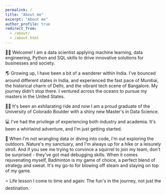 ```yaml
---
permalink: /
title: "About me"
excerpt: "About me"
author_profile: true
redirect_from: 
  - /about/
  - /about.html
---
```


👩‍💻 Welcome! I am a data scientist applying machine learning, data engineering, Python and SQL skills to drive innovative solutions for businesses and society. 

🌎 Growing up, I have been a bit of a wanderer within India. I've bounced around different states in India, and experienced the fast pace of Mumbai, the historical charm of Delhi, and the vibrant tech scene of Bangalore. My journey didn't stop there. I ventured across the oceans to pursue my masters in the United States. 

👩‍🎓 It's been an exhilarating ride and now I am a proud graduate of the University of Colorado Boulder with a shiny new Master's in Data Science.

💻 I've had the privilege of experiencing both industry and academia. It's been a whirlwind adventure, and I'm just getting started.

🌳 When I'm not wrangling data or diving into code, I'm out exploring the outdoors. Nature's my sanctuary, and I'm always up for a hike or a leisurely stroll. And if you see me trying to convince a squirrel to join my team, don't be surprised - they've got mad debugging skills.
When it comes rejuvenating myself, Badminton is my game of choice, a perfect blend of strategy and sweat. It's my go-to for blowing off steam and staying on top of my game.

⭐ Life lesson I come to time and again: The fun's in the journey, not just the destination.

<!-- I am also an affiliated
researcher with the [Data-driven Analysis of Peace Project](https://dapp-lab.org)
and a research collaborator with the 
[Research on International Policy Implementation Lab](https://bridgingthegapproject.org/ripil).

I earned my Ph.D in Political Science from the
[University *of* North Carolina *at* Chapel Hill](https://www.unc.edu) and my
B.A. in Political Science from [Haverford College](https://www.haverford.edu).
My academic work has been [published](publications) or is forthcoming in
*International Studies Quarterly*, *Conflict Management and Peace Science*,
*Political Science Research and Methods*, and *PS: Political Science & Politics*,
among other outlets. This [research](research) explores the causes and
consequences of political violence using a broad variety of methods such as
latent variable models, geospatial analysis, and big data. While primarily
focused on civil conflict, it also examines contentious political phenomena
including terrorism and economic statecraft, and develops new measures of
institutions in international relations. I have [teaching](teaching) experience
in both quantitative methodology and international relations, and am a certified
instructor with [The Carpentries](https://carpentries.org). -->
